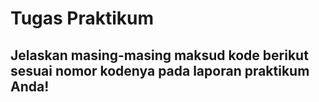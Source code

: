 # Tugas Praktikum
## Jelaskan masing-masing maksud kode berikut sesuai nomor kodenya pada laporan praktikum Anda!


